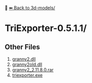 📁 [⬅ Back to 3d-models/](../README.md)

# TriExporter-0.5.1.1/


## Other Files
1. [granny2.dll](./granny2.dll)
2. [granny2old.dll](./granny2old.dll)
3. [granny2_2.11.8.0.rar](./granny2_2.11.8.0.rar)
4. [triexporter.exe](./triexporter.exe)